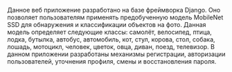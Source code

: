 Данное веб приложение разработано на базе фреймворка Django.
Оно позволяет пользователям применять предобученную модель MobileNet SSD для обнаружения и классификации объектов на фото. 
Данная модель определяет следующие классы: самолёт, велосипед, птица, лодка, бутылка, автобус, автомобиль, кот, стул, корова, стол, собака, лошадь, мотоцикл, человек, цветок, овца, диван, поезд, телевизор.
В данном приложении разработаны механизмы регистрации, авторизации пользователей, уточнения профиля, смены и восстановления пароля.

